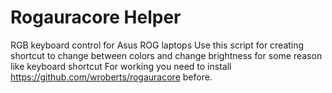 # Rogauracore Helper
RGB keyboard control for Asus ROG laptops
Use this script for creating shortcut to change between colors and change brightness for some reason like keyboard shortcut
For working you need to install
https://github.com/wroberts/rogauracore
before.
